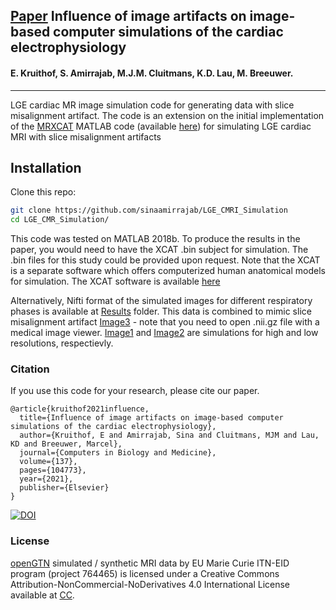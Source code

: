 ## [Paper](https://www.sciencedirect.com/science/article/pii/S0010482521005679) Influence of image artifacts on image-based computer simulations of the cardiac electrophysiology

#### E. Kruithof, S. Amirrajab, M.J.M. Cluitmans, K.D. Lau, M. Breeuwer.
----
LGE cardiac MR image simulation code for generating data with slice misalignment  artifact. The code is an extension on the initial implementation of the [MRXCAT](https://jcmr-online.biomedcentral.com/articles/10.1186/s12968-014-0063-3) MATLAB code (available [here](https://biomed.ee.ethz.ch/mrxcat.html)) for simulating LGE cardiac MRI with slice misalignment artifacts

## Installation
Clone this repo:
```bash
git clone https://github.com/sinaamirrajab/LGE_CMRI_Simulation
cd LGE_CMR_Simulation/
```
This code was tested on MATLAB 2018b. To produce the results in the paper, you would need to have the XCAT .bin subject for simulation. The .bin files for this study could be provided upon request. 
Note that the XCAT is a separate software which offers computerized human anatomical models for simulation. The XCAT software is available [here](https://olv.duke.edu/industry-investors/available-technologies/xcat/)

Alternatively, Nifti format of the simulated images for different respiratory phases is available at [Results](./Results) folder. This data is combined to mimic slice misalignment artifact [Image3](./Results/Image3.nii.gz) - note that you need to open .nii.gz file with a medical image viewer. [Image1](./Results/Image2.nii.gz) and [Image2](./Results/Image2.nii.gz) are simulations for high and low resolutions, respectievly.


### Citation
If you use this code for your research, please cite our paper.
```
@article{kruithof2021influence,
  title={Influence of image artifacts on image-based computer simulations of the cardiac electrophysiology},
  author={Kruithof, E and Amirrajab, Sina and Cluitmans, MJM and Lau, KD and Breeuwer, Marcel},
  journal={Computers in Biology and Medicine},
  volume={137},
  pages={104773},
  year={2021},
  publisher={Elsevier}
}
```
[![DOI](https://zenodo.org/badge/428195099.svg)](https://zenodo.org/badge/latestdoi/428195099)

### License
[openGTN](http://opengtn.eu) simulated / synthetic MRI data by EU Marie Curie ITN-EID program (project 764465) is licensed under a Creative Commons Attribution-NonCommercial-NoDerivatives 4.0 International License available at [CC](https://creativecommons.org/licenses/by-nc-nd/4.0/).
